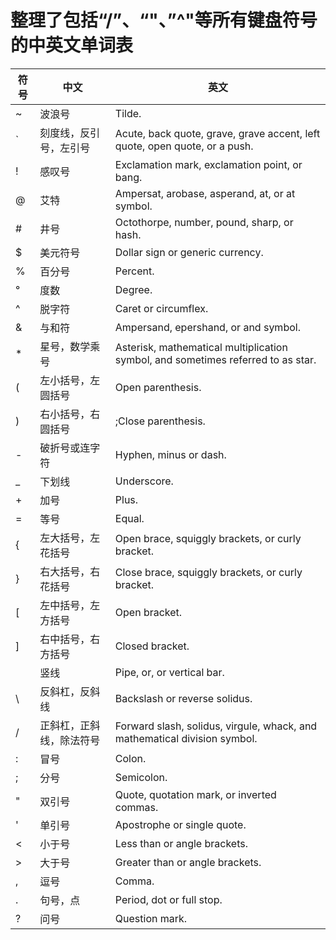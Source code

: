 # 整理了包括“/”、“\"、”^"等所有键盘符号的中英文单词表
符号|中文|英文
-|-|-
~ | 波浪号 | Tilde.
\` | 刻度线，反引号，左引号 | Acute, back quote, grave, grave accent, left quote, open quote, or a push.
\! | 感叹号 | Exclamation mark, exclamation point, or bang.
@ | 艾特 | Ampersat, arobase, asperand, at, or at symbol.
\# | 井号 | Octothorpe, number, pound, sharp, or hash.
$ | 美元符号 | Dollar sign or generic currency.
% | 百分号 | Percent.
°	| 度数 | Degree.
^	| 脱字符	| Caret or circumflex.
&	| 与和符	| Ampersand, epershand, or and symbol.
\*	| 星号，数学乘号	| Asterisk, mathematical multiplication symbol, and sometimes referred to as star.
(	| 左小括号，左圆括号	| Open parenthesis.
)	| 右小括号，右圆括号	| ;Close parenthesis.
\-	| 破折号或连字符	| Hyphen, minus or dash.
\_	| 下划线	| Underscore.
\+	| 加号	| Plus.
\=	| 等号	| Equal. 
\{	| 左大括号，左花括号	| Open brace, squiggly brackets, or curly bracket.
\}	| 右大括号，右花括号	| Close brace, squiggly brackets, or curly bracket.
\[	| 左中括号，左方括号	| Open bracket.
\]	| 右中括号，右方括号	| Closed bracket.
|		| 竖线	| Pipe, or, or vertical bar.
\\	| 反斜杠，反斜线	| Backslash or reverse solidus.
/		| 正斜杠，正斜线，除法符号	| Forward slash, solidus, virgule, whack, and mathematical division symbol.
:	| 冒号	| Colon.
;	| 分号	| Semicolon.
"	| 双引号	| Quote, quotation mark, or inverted commas.
'	| 单引号	| Apostrophe or single quote.
<	| 小于号	| Less than or angle brackets.
\>	| 大于号	| Greater than or angle brackets.
,	| 逗号	| Comma.
\.	| 句号，点	| Period, dot or full stop.
?	| 问号	| Question mark.
